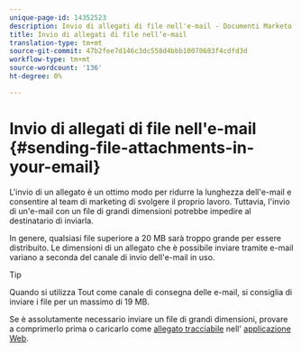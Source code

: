 ```yaml
---
unique-page-id: 14352523
description: Invio di allegati di file nell'e-mail - Documenti Marketo - Documentazione del prodotto
title: Invio di allegati di file nell’e-mail
translation-type: tm+mt
source-git-commit: 47b2fee7d146c3dc558d4bbb10070683f4cdfd3d
workflow-type: tm+mt
source-wordcount: '136'
ht-degree: 0%

---
```



# Invio di allegati di file nell&#39;e-mail {#sending-file-attachments-in-your-email}

L&#39;invio di un allegato è un ottimo modo per ridurre la lunghezza dell&#39;e-mail e consentire al team di marketing di svolgere il proprio lavoro. Tuttavia, l&#39;invio di un&#39;e-mail con un file di grandi dimensioni potrebbe impedire al destinatario di inviarla.

In genere, qualsiasi file superiore a 20 MB sarà troppo grande per essere distribuito. Le dimensioni di un allegato che è possibile inviare tramite e-mail variano a seconda del canale di invio dell&#39;e-mail in uso.

>[!TIP]
>
>Quando si utilizza Tout come canale di consegna delle e-mail, si consiglia di inviare i file per un massimo di 19 MB.

Se è assolutamente necessario inviare un file di grandi dimensioni, provare a comprimerlo prima o caricarlo come [allegato tracciabile](http://docs.marketo.com/x/3oPS) nell&#39; [applicazione Web](http://toutapp.com/login).

